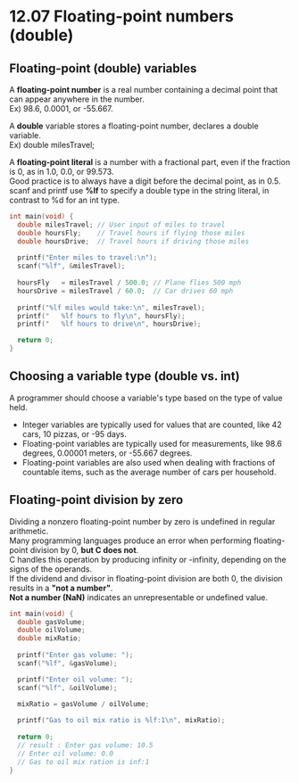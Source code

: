 # 12.07 Floating-point numbers (double)

## Floating-point (double) variables
A **floating-point number** is a real number containing a decimal point that can appear anywhere in the number.   
Ex) 98.6, 0.0001, or -55.667.   

A **double** variable stores a floating-point number, declares a double variable.   
Ex) double milesTravel;   

A **floating-point literal** is a number with a fractional part, even if the fraction is 0, as in 1.0, 0.0, or 99.573.   
Good practice is to always have a digit before the decimal point, as in 0.5.   
scanf and printf use **%lf** to specify a double type in the string literal, in contrast to %d for an int type. 
```c
int main(void) {
  double milesTravel; // User input of miles to travel
  double hoursFly;    // Travel hours if flying those miles
  double hoursDrive;  // Travel hours if driving those miles
   
  printf("Enter miles to travel:\n");
  scanf("%lf", &milesTravel);
   
  hoursFly   = milesTravel / 500.0; // Plane flies 500 mph
  hoursDrive = milesTravel / 60.0;  // Car drives 60 mph
   
  printf("%lf miles would take:\n", milesTravel);
  printf("   %lf hours to fly\n", hoursFly);
  printf("   %lf hours to drive\n", hoursDrive);

  return 0;
}
```

## Choosing a variable type (double vs. int)
A programmer should choose a variable's type based on the type of value held.   
* Integer variables are typically used for values that are counted, like 42 cars, 10 pizzas, or -95 days.
* Floating-point variables are typically used for measurements, like 98.6 degrees, 0.00001 meters, or -55.667 degrees.
* Floating-point variables are also used when dealing with fractions of countable items, such as the average number of cars per household.

## Floating-point division by zero
Dividing a nonzero floating-point number by zero is undefined in regular arithmetic.   
Many programming languages produce an error when performing floating-point division by 0, **but C does not**.   
C handles this operation by producing infinity or -infinity, depending on the signs of the operands.   
If the dividend and divisor in floating-point division are both 0, the division results in a **"not a number"**.    
**Not a number (NaN)** indicates an unrepresentable or undefined value.   
```c
int main(void) {
  double gasVolume;
  double oilVolume;
  double mixRatio;
   
  printf("Enter gas volume: ");
  scanf("%lf", &gasVolume);

  printf("Enter oil volume: ");
  scanf("%lf", &oilVolume);

  mixRatio = gasVolume / oilVolume;
   
  printf("Gas to oil mix ratio is %lf:1\n", mixRatio);
   
  return 0;
  // result : Enter gas volume: 10.5
  // Enter oil volume: 0.0
  // Gas to oil mix ration is inf:1
}
```
